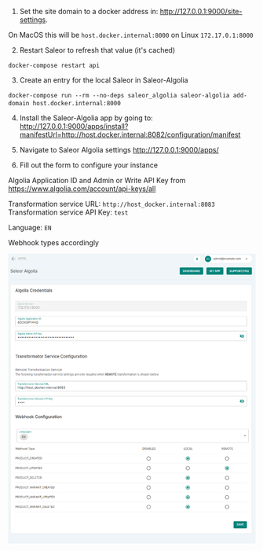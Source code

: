 1. Set the site domain to a docker address in: http://127.0.0.1:9000/site-settings. 

On MacOS this will be `host.docker.internal:8000` on Linux `172.17.0.1:8000`

2. Restart Saleor to refresh that value (it's cached)

```
docker-compose restart api
```

3. Create an entry for the local Saleor in Saleor-Algolia

```
docker-compose run --rm --no-deps saleor_algolia saleor-algolia add-domain host.docker.internal:8000
```

4. Install the Saleor-Algolia app by going to: http://127.0.0.1:9000/apps/install?manifestUrl=http://host.docker.internal:8082/configuration/manifest

5. Navigate to Saleor Algolia settings http://127.0.0.1:9000/apps/

6. Fill out the form to configure your instance

Algolia Application ID and Admin or Write API Key from https://www.algolia.com/account/api-keys/all

Transformation service URL: `http://host_docker.internal:8083`
Transformation service API Key: `test`

Language: `EN` 

Webhook types accordingly

![](algolia_setup.png)

